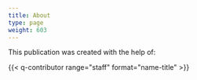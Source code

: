 ```yaml
---
title: About
type: page
weight: 603
---
```



This publication was created with the help of:

{{< q-contributor range="staff" format="name-title" >}}